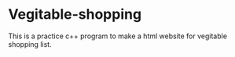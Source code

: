 # Vegitable-shopping
This is a practice c++ program to make a html website for vegitable shopping list.
